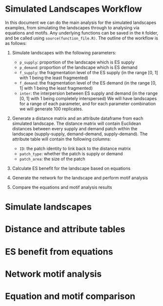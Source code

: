 # Simulated Landscapes Workflow



In this document we can do the main analysis for the simulated landscapes examples, from simulating the landscapes through to analysing via equations and motifs. Any underlying functions can be saved in the `R` folder, and be called using `source(function_file.R)`. The outline of the workflow is as follows:

1. Simulate landscapes with the following parameters: 
      * `p_supply`: proportion of the landscape which is ES supply
      * `p_demand`: proportion of the landscape which is ES demand
      * `f_supply`: the fragmentation level of the ES supply (in the range [0, 1] with 1 being the least fragmented)
      * `f_demand`: the fragmentation level of the ES demand (in the range [0, 1] with 1 being the least fragmented)
      * `inter`: the interpersion between ES supply and demand (in the range [0, 1] with 1 being completely interspersed)
We will have landscapes for a range of each parameter, and for each parameter combination we will generate 100 replicates. 
  
2. Generate a distance matrix and an attribute dataframe from each simulated landscape. The distance matrix will contain Euclidean distances between every supply and demand patch within the landscape (supply-supply, demand-demand, supply-demand). The attribute table will contain the following columns:
      * `ID`: the patch identity to link back to the distance matrix
      * `patch_type`: whether the patch is supply or demand
      * `patch_area`: the size of the patch
  
3. Calculate ES benefit for the landscape based on equations

4. Generate the network for the landscape and perform motif analysis

5. Compare the equations and motif analysis results

# Simulate landscapes

# Distance and attribute tables

# ES benefit from equations

# Network motif analysis

# Equation and motif comparison
